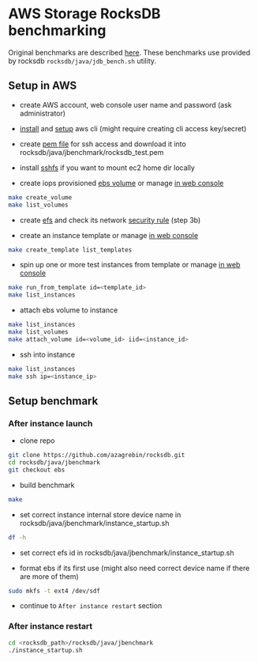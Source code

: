# AWS Storage RocksDB benchmarking

Original benchmarks are described [here](https://rocksdb.org.cn/doc/RocksJava-Performance-on-Flash-Storage.html).
These benchmarks use provided by rocksdb `rocksdb/java/jdb_bench.sh` utility.

## Setup in AWS

- create AWS account, web console user name and password (ask administrator)

- [install](https://docs.aws.amazon.com/cli/latest/userguide/installing.html) and 
[setup](https://docs.aws.amazon.com/cli/latest/userguide/cli-chap-getting-started.html#cli-quick-configuration) aws cli 
(might require creating cli access key/secret)

- create [pem file](https://docs.aws.amazon.com/AWSEC2/latest/UserGuide/ec2-key-pairs.html) for ssh access
and download it into rocksdb/java/jbenchmark/rocksdb_test.pem

- install [sshfs](https://github.com/osxfuse/osxfuse/wiki/SSHFS) if you want to mount ec2 home dir locally

- create iops provisioned [ebs volume](https://docs.aws.amazon.com/AWSEC2/latest/UserGuide/ebs-creating-volume.html) or manage [in web console](https://console.aws.amazon.com/ec2/v2/home#Volumes:sort=desc:createTime)
```bash
make create_volume
make list_volumes
```

- create [efs](https://aws.amazon.com/getting-started/tutorials/create-network-file-system) 
and check its network [security rule](https://docs.aws.amazon.com/efs/latest/ug/accessing-fs-create-security-groups.html) (step 3b)

- create an instance template or manage [in web console](https://console.aws.amazon.com/ec2/v2/home#LaunchTemplates:sort=launchTemplateId)
```bash
make create_template list_templates
```

- spin up one or more test instances from template or manage [in web console](https://console.aws.amazon.com/ec2/v2/home#Instances:sort=statusChecks)
```bash
make run_from_template id=<template_id>
make list_instances
```

- attach ebs volume to instance
```bash
make list_instances
make list_volumes
make attach_volume id=<volume_id> iid=<instance_id>
```

- ssh into instance
```bash
make list_instances
make ssh ip=<instance_ip>
```

## Setup benchmark

### After instance launch

- clone repo
```bash
git clone https://github.com/azagrebin/rocksdb.git
cd rocksdb/java/jbenchmark
git checkout ebs
```

- build benchmark
```bash
make
```

- set correct instance internal store device name in rocksdb/java/jbenchmark/instance_startup.sh
```bash
df -h
```

- set correct efs id in rocksdb/java/jbenchmark/instance_startup.sh

- format ebs if its first use (might also need correct device name if there are more of them)
```bash
sudo mkfs -t ext4 /dev/sdf
```

- continue to `After instance restart` section

### After instance restart

```bash
cd <rocksdb_path>/rocksdb/java/jbenchmark
./instance_startup.sh
```